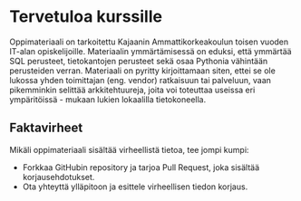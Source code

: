 # Tervetuloa kurssille

Oppimateriaali on tarkoitettu Kajaanin Ammattikorkeakoulun toisen vuoden IT-alan opiskelijoille. Materiaalin ymmärtämisessä on eduksi, että ymmärtää SQL perusteet, tietokantojen perusteet sekä osaa Pythonia vähintään perusteiden verran. Materiaali on pyritty kirjoittamaan siten, ettei se ole lukossa yhden toimittajan (eng. vendor) ratkaisuun tai palveluun, vaan pikemminkin selittää arkkitehtuureja, joita voi toteuttaa useissa eri ympäritöissä - mukaan lukien lokaalilla tietokoneella.

## Faktavirheet

Mikäli oppimateriaali sisältää virheellistä tietoa, tee jompi kumpi:

* Forkkaa GitHubin repository ja tarjoa Pull Request, joka sisältää korjausehdotukset.
* Ota yhteyttä ylläpitoon ja esittele virheellisen tiedon korjaus.